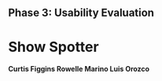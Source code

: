 ## Phase 3: Usability Evaluation

# Show Spotter

#### Curtis Figgins   Rowelle Marino   Luis Orozco
